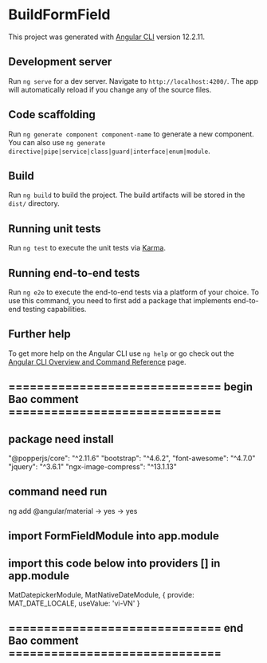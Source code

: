 # BuildFormField

This project was generated with [Angular CLI](https://github.com/angular/angular-cli) version 12.2.11.

## Development server

Run `ng serve` for a dev server. Navigate to `http://localhost:4200/`. The app will automatically reload if you change any of the source files.

## Code scaffolding

Run `ng generate component component-name` to generate a new component. You can also use `ng generate directive|pipe|service|class|guard|interface|enum|module`.

## Build

Run `ng build` to build the project. The build artifacts will be stored in the `dist/` directory.

## Running unit tests

Run `ng test` to execute the unit tests via [Karma](https://karma-runner.github.io).

## Running end-to-end tests

Run `ng e2e` to execute the end-to-end tests via a platform of your choice. To use this command, you need to first add a package that implements end-to-end testing capabilities.

## Further help

To get more help on the Angular CLI use `ng help` or go check out the [Angular CLI Overview and Command Reference](https://angular.io/cli) page.

## ============================== begin Bao comment ==============================

## package need install

"@popperjs/core": "^2.11.6"
"bootstrap": "^4.6.2",
"font-awesome": "^4.7.0"
"jquery": "^3.6.1"
"ngx-image-compress": "^13.1.13"

## command need run

ng add @angular/material -> yes -> yes

## import FormFieldModule into app.module

## import this code below into providers [] in app.module
MatDatepickerModule,
MatNativeDateModule,
{ provide: MAT_DATE_LOCALE, useValue: 'vi-VN' }

## ============================== end Bao comment ==============================
